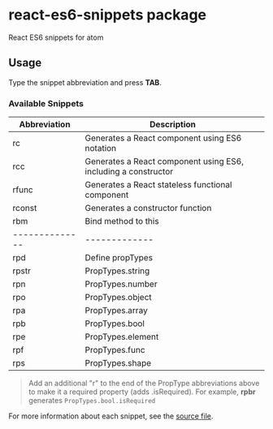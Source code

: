 # react-es6-snippets package

React ES6 snippets for atom

## Usage

Type the snippet abbreviation and press **TAB**.

### Available Snippets

| Abbreviation | Description |
|--------------|-------------|
| rc           | Generates a React component using ES6 notation |
| rcc          | Generates a React component using ES6, including a constructor |
| rfunc        | Generates a React stateless functional component |
| rconst       | Generates a constructor function |
| rbm          | Bind method to this |
|--------------|-------------|
| rpd          | Define propTypes |
| rpstr        | PropTypes.string |
| rpn          | PropTypes.number |
| rpo          | PropTypes.object |
| rpa          | PropTypes.array |
| rpb          | PropTypes.bool |
| rpe          | PropTypes.element |
| rpf          | PropTypes.func |
| rps          | PropTypes.shape |

> Add an additional "r" to the end of the PropType abbreviations above to make it a required property (adds .isRequired). For example, **rpbr** generates `PropTypes.bool.isRequired`

For more information about each snippet, see the [source file](snippet/React%20(ES6).cson).
